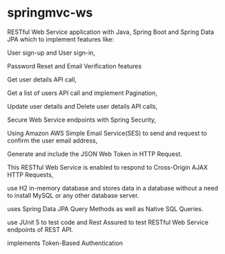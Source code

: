 # springmvc-ws
RESTful Web Service application with Java, Spring Boot and Spring Data JPA  which to implement features like: 

User sign-up and User sign-in, 

Password Reset and Email Verification features

Get user details API call, 

Get a list of users API call and implement Pagination, 

Update user details and Delete user details API calls, 

Secure Web Service endpoints with Spring Security, 

Using Amazon AWS Simple Email Service(SES) to send and request to confirm the user email address, 

Generate and include the JSON Web Token in HTTP Request.


This RESTful Web Service is enabled to respond to Cross-Origin AJAX HTTP Requests,

use H2 in-memory database and  stores data in a database without a need to install MySQL or any other database server.

uses Spring Data JPA Query Methods as well as Native SQL Queries.

use JUnit 5 to test code and Rest Assured to test RESTful Web Service endpoints of REST API.

implements Token-Based Authentication
